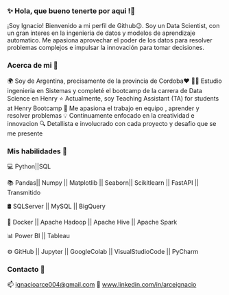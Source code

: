 ### ✨ Hola, que bueno tenerte por aqui !👋
¡Soy Ignacio!  Bienvenido a mi perfil de Github😉​.
Soy un Data Scientist, con un gran interes en la ingenieria de datos y modelos de aprendizaje automatico. 
Me apasiona aprovechar el poder de los datos para resolver problemas complejos e impulsar la innovación para tomar decisiones.

### Acerca de mi 👀​
🌍 Soy de Argentina, precisamente de la provincia de Cordoba​❤️​
👨‍💻 Estudio ingenieria en Sistemas y completé el bootcamp de la carrera de Data Science en Henry
​⭐​ Actualmente, soy Teaching Assistant (TA) for students at Henry Bootcamp
​🫶​ Me apasiona el trabajo en equipo , aprender y resolver problemas
​​💡​ Continuamente enfocado en la creatividad e innovacion 
🔍 Detallista e involucrado con cada proyecto y desafio que se me presente

### Mis habilidades 🚀​

💻   Python||SQL

📚   Pandas|| Numpy || Matplotlib || Seaborn|| Scikitlearn || FastAPI || Transmitido

🛢   SQLServer || MySQL || BigQuery

🔧   Docker || Apache Hadoop || Apache Hive || Apache Spark

📊   Power BI || Tableau

⚙️   GitHub || Jupyter || GoogleColab || VisualStudioCode || PyCharm

### Contacto 👤​
  📫 ignacioarce004@gmail.com
  💼 www.linkedin.com/in/arceignacio



